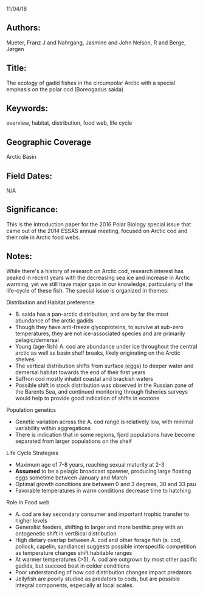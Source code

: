 11/04/18
## Authors:
Mueter, Franz J and Nahrgang, Jasmine and John Nelson, R and Berge, Jørgen
## Title:
The ecology of gadid fishes in the circumpolar Arctic with a special emphasis on the polar cod (Boreogadus saida)
## Keywords:
overview, habitat, distribution, food web, life cycle
## Geographic Coverage
Arctic Basin
## Field Dates:
N/A
## Significance:
This is the introduction paper for the 2016 Polar Biology special issue that came out of the 2014 ESSAS annual meeting, focused on Arctic cod and their role in Arctic food webs.

## Notes:
While there's a history of research on Arctic cod, research interest has peaked in recent years with the decreasing sea ice and increase in Arctic warming, yet we still have major gaps in our knowledge, particularly of the life-cycle of these fish.  The special issue is organized in themes:

Distribution and Habitat preference
- B. saida has a pan-arctic distribution, and are by far the most abundance of the arctic gadids
- Though they have anti-freeze glycoproteins, to survive at sub-zero temperatures, they are not ice-associated species and are primarily pelagic/demersal
- Young (age-1ish) A. cod are abundance under ice throughout the central arctic as well as basin shelf breaks, likely originating on the Arctic shelves
- The vertical distribution shifts from surface (eggs) to deeper water and demersal habitat towards the end of their first years
- Saffron cod mostly inhabit coastal and brackish waters
- Possible shift in stock distribution was observed in the Russian zone of the Barents Sea, and continued monitoring through fisheries surveys would help to provide good indication of shifts in ecotone

Population genetics
- Genetic variation across the A. cod range is relatively low, with minimal variability within aggregations
- There is indication that in some regions, fjord populations have become separated from larger populations on the shelf

Life Cycle Strategies
- Maximum age of 7-8 years, reaching sexual maturity at 2-3
- **Assumed** to be a pelagic broadcast spawner, producing large floating eggs sometime between January and March
- Optimal growth conditions are between 0 and 3 degrees, 30 and 33 psu
- Favorable temperatures in warm conditions decrease time to hatching

Role in Food web
- A. cod are key secondary consumer and important trophic transfer to higher levels
- Generalist feeders, shifting to larger and more benthic prey with an ontogenetic shift in vert8ical distribution
- High dietary overlap between A. cod and other forage fish (s. cod, pollock, capelin, sandlance) suggests possible interspecific competition as temperature changes shift habitable ranges
- At warmer temperatures (>5), A. cod are outgrown by most other pacific gadids, but succeed best in colder conditions
- Poor understanding of how cod distribution changes impact predators
- Jellyfish are poorly studied as predators to cods, but are possible integral components, especially at local scales.
